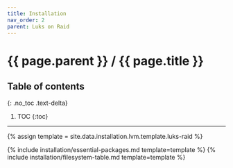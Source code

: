 ```yaml
---
title: Installation
nav_order: 2
parent: Luks on Raid
---
```


# {{ page.parent }} / {{ page.title }}

## Table of contents
{: .no_toc .text-delta}

1. TOC
{:toc}

---

{% assign template = site.data.installation.lvm.template.luks-raid %}

{% include installation/essential-packages.md template=template %}
{% include installation/filesystem-table.md template=template %}
